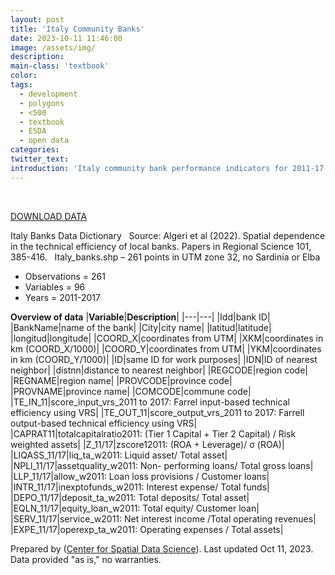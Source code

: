 ```yaml
---
layout: post
title: 'Italy Community Banks'
date: 2023-10-11 11:46:00
image: /assets/img/
description:
main-class: 'textbook'
color:
tags:
  - development
  - polygons
  - <500
  - textbook
  - ESDA
  - open data
categories:
twitter_text:
introduction: 'Italy community bank performance indicators for 2011-17'
---
```

<div id="root" data-geojson="../data/italy_banks.geojson"></div>

<br>

[DOWNLOAD DATA](../data/italy_banks.zip)

Italy Banks Data Dictionary
 
Source: Algeri et al (2022). Spatial dependence in the technical efficiency of local banks. Papers in Regional Science 101, 385-416.
 
Italy_banks.shp – 261 points in UTM zone 32, no Sardinia or Elba
 
- Observations = 261
- Variables = 96
- Years = 2011-2017

**Overview of data**
|**Variable**|**Description**|
|---|---|
|Idd|bank ID|
|BankName|name of the bank|
|City|city name|
|latitud|latitude|
|longitud|longitude|
|COORD_X|coordinates from UTM|
|XKM|coordinates in km (COORD_X/1000)|
|COORD_Y|coordinates from UTM|
|YKM|coordinates in km (COORD_Y/1000)|
|ID|same ID for work purposes|
|IDN|ID of nearest neighbor|
|distnn|distance to nearest neighbor|
|REGCODE|region code|
|REGNAME|region name|
|PROVCODE|province code|
|PROVNAME|province name|
|COMCODE|commune code|
|TE_IN_11|score_input_vrs_2011 to 2017: Farrel input-based technical efficiency using VRS|
|TE_OUT_11|score_output_vrs_2011 to 2017: Farrell output-based technical efficiency using VRS|
|CAPRAT11|totalcapitalratio2011: (Tier 1 Capital + Tier 2 Capital) / Risk weighted assets|
|Z_11/17|zscore12011: (ROA + Leverage)/ σ (ROA)|
|LIQASS_11/17|liq_ta_w2011: Liquid asset/ Total asset|
|NPLl_11/17|assetquality_w2011: Non- performing loans/ Total gross loans|
|LLP_11/17|allow_w2011: Loan loss provisions / Customer loans|
|INTR_11/17|inexptofunds_w2011: Interest expense/ Total funds|
|DEPO_11/17|deposit_ta_w2011: Total deposits/ Total asset|
|EQLN_11/17|equity_loan_w2011: Total equity/ Customer loan|
|SERV_11/17|service_w2011: Net interest income /Total operating revenues|
|EXPE_11/17|operexp_ta_w2011: Operating expenses / Total assets|

Prepared by ([Center for Spatial Data Science](https://spatial.uchicago.edu/)). Last updated Oct 11, 2023. Data provided "as is," no warranties.
